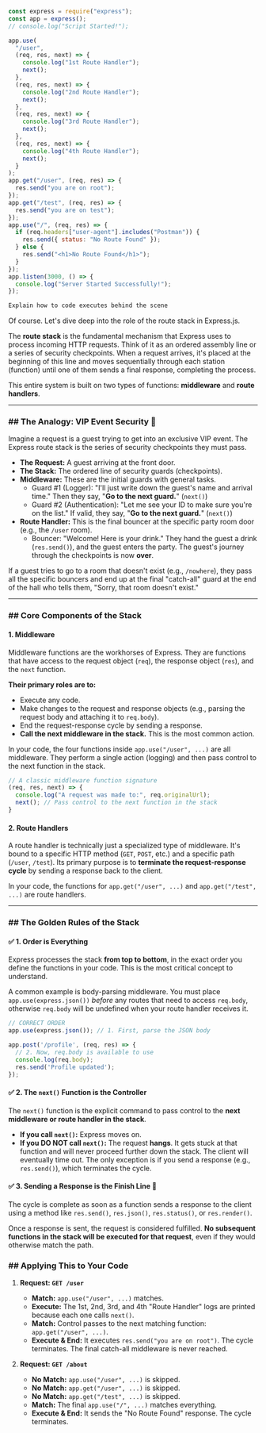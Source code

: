 ```javascript
const express = require("express");
const app = express();
// console.log("Script Started!");

app.use(
  "/user",
  (req, res, next) => {
    console.log("1st Route Handler");
    next();
  },
  (req, res, next) => {
    console.log("2nd Route Handler");
    next();
  },
  (req, res, next) => {
    console.log("3rd Route Handler");
    next();
  },
  (req, res, next) => {
    console.log("4th Route Handler");
    next();
  }
);
app.get("/user", (req, res) => {
  res.send("you are on root");
});
app.get("/test", (req, res) => {
  res.send("you are on test");
});
app.use("/", (req, res) => {
  if (req.headers["user-agent"].includes("Postman")) {
    res.send({ status: "No Route Found" });
  } else {
    res.send("<h1>No Route Found</h1>");
  }
});
app.listen(3000, () => {
  console.log("Server Started Successfully!");
});

Explain how to code executes behind the scene

```

Of course. Let's dive deep into the role of the route stack in Express.js.

The **route stack** is the fundamental mechanism that Express uses to process incoming HTTP requests. Think of it as an ordered assembly line or a series of security checkpoints. When a request arrives, it's placed at the beginning of this line and moves sequentially through each station (function) until one of them sends a final response, completing the process.

This entire system is built on two types of functions: **middleware** and **route handlers**.

-----

### \#\# The Analogy: VIP Event Security 🚦

Imagine a request is a guest trying to get into an exclusive VIP event. The Express route stack is the series of security checkpoints they must pass.

  * **The Request:** A guest arriving at the front door.
  * **The Stack:** The ordered line of security guards (checkpoints).
  * **Middleware:** These are the initial guards with general tasks.
      * Guard \#1 (Logger): "I'll just write down the guest's name and arrival time." Then they say, "**Go to the next guard.**" (`next()`)
      * Guard \#2 (Authentication): "Let me see your ID to make sure you're on the list." If valid, they say, "**Go to the next guard.**" (`next()`)
  * **Route Handler:** This is the final bouncer at the specific party room door (e.g., the `/user` room).
      * Bouncer: "Welcome\! Here is your drink." They hand the guest a drink (`res.send()`), and the guest enters the party. The guest's journey through the checkpoints is now **over**.

If a guest tries to go to a room that doesn't exist (e.g., `/nowhere`), they pass all the specific bouncers and end up at the final "catch-all" guard at the end of the hall who tells them, "Sorry, that room doesn't exist."

-----

### \#\# Core Components of the Stack

#### 1\. Middleware

Middleware functions are the workhorses of Express. They are functions that have access to the request object (`req`), the response object (`res`), and the `next` function.

**Their primary roles are to:**

  * Execute any code.
  * Make changes to the request and response objects (e.g., parsing the request body and attaching it to `req.body`).
  * End the request-response cycle by sending a response.
  * **Call the next middleware in the stack.** This is the most common action.

In your code, the four functions inside `app.use("/user", ...)` are all middleware. They perform a single action (logging) and then pass control to the next function in the stack.

```javascript
// A classic middleware function signature
(req, res, next) => {
  console.log("A request was made to:", req.originalUrl);
  next(); // Pass control to the next function in the stack
}
```

#### 2\. Route Handlers

A route handler is technically just a specialized type of middleware. It's bound to a specific HTTP method (`GET`, `POST`, etc.) and a specific path (`/user`, `/test`). Its primary purpose is to **terminate the request-response cycle** by sending a response back to the client.

In your code, the functions for `app.get("/user", ...)` and `app.get("/test", ...)` are route handlers.

-----

### \#\# The Golden Rules of the Stack

#### ✅ 1. Order is Everything

Express processes the stack **from top to bottom**, in the exact order you define the functions in your code. This is the most critical concept to understand.

A common example is body-parsing middleware. You must place `app.use(express.json())` *before* any routes that need to access `req.body`, otherwise `req.body` will be undefined when your route handler receives it.

```javascript
// CORRECT ORDER
app.use(express.json()); // 1. First, parse the JSON body

app.post('/profile', (req, res) => {
  // 2. Now, req.body is available to use
  console.log(req.body);
  res.send('Profile updated');
});
```

#### ✅ 2. The `next()` Function is the Controller

The `next()` function is the explicit command to pass control to the **next middleware or route handler in the stack**.

  * **If you call `next()`:** Express moves on.
  * **If you DO NOT call `next()`:** The request **hangs**. It gets stuck at that function and will never proceed further down the stack. The client will eventually time out. The only exception is if you send a response (e.g., `res.send()`), which terminates the cycle.

#### ✅ 3. Sending a Response is the Finish Line 🛑

The cycle is complete as soon as a function sends a response to the client using a method like `res.send()`, `res.json()`, `res.status()`, or `res.render()`.

Once a response is sent, the request is considered fulfilled. **No subsequent functions in the stack will be executed for that request**, even if they would otherwise match the path.

### \#\# Applying This to Your Code

1.  **Request: `GET /user`**

      * **Match:** `app.use("/user", ...)` matches.
      * **Execute:** The 1st, 2nd, 3rd, and 4th "Route Handler" logs are printed because each one calls `next()`.
      * **Match:** Control passes to the next matching function: `app.get("/user", ...)`.
      * **Execute & End:** It executes `res.send("you are on root")`. The cycle terminates. The final catch-all middleware is never reached.

2.  **Request: `GET /about`**

      * **No Match:** `app.use("/user", ...)` is skipped.
      * **No Match:** `app.get("/user", ...)` is skipped.
      * **No Match:** `app.get("/test", ...)` is skipped.
      * **Match:** The final `app.use("/", ...)` matches everything.
      * **Execute & End:** It sends the "No Route Found" response. The cycle terminates.